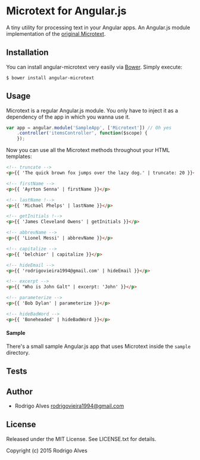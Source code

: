 # Microtext for Angular.js

A tiny utility for processing text in your Angular apps. An Angular.js module implementation of the [original Microtext].

## Installation

You can install angular-microtext very easily via [Bower]. Simply execute:

`$ bower install angular-microtext`

## Usage

Microtext is a regular Angular.js module. You only have to inject it as a dependency of the app in which you wanna use it.

```javascript
var app = angular.module('SampleApp', ['Microtext']) // Oh yes
    .controller('itemsController', function($scope) {
    });
```

Now you can use all the Microtext methods throughout your HTML templates:

```html
<!-- truncate -->
<p>{{ 'The quick brown fox jumps over the lazy dog.' | truncate: 20 }}</p>

<!-- firstName -->
<p>{{ 'Ayrton Senna' | firstName }}</p>

<!-- lastName !-->
<p>{{ 'Michael Phelps' | lastName }}</p>

<!-- getInitials !-->
<p>{{ 'James Cleveland Owens' | getInitials }}</p>

<!-- abbrevName -->
<p>{{ 'Lionel Messi' | abbrevName }}</p>

<!-- capitalize -->
<p>{{ 'belchior' | capitalize }}</p>

<!-- hideEmail -->
<p>{{ 'rodrigovieira1994@gmail.com' | hideEmail }}</p>

<!-- excerpt -->
<p>{{ "Who is John Galt" | excerpt: 'John' }}</p>

<!-- parameterize -->
<p>{{ 'Bob Dylan' | parameterize }}</p>

<!-- hideBadWord -->
<p>{{ 'Boneheaded' | hideBadWord }}</p>
```

#### Sample

There's a small sample Angular.js app that uses Microtext inside the `sample` directory.

## Tests

## Author

* Rodrigo Alves <rodrigovieira1994@gmail.com>

## License

Released under the MIT License. See LICENSE.txt for details.

Copyright (c) 2015 Rodrigo Alves

[original Microtext]: https://github.com/rodrigoalvesvieira/microtext.js
[Bower]: http://bower.io
